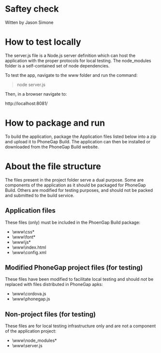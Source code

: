 # Saftey check #

Witten by Jason Simone

How to test locally
===================
The server.js file is a Node.js server definition which can host the
application with the proper protocols for local testing. The
node_modules folder is a self-contained set of node dependencies.

To test the app, navigate to the www folder and run the command:

> node server.js

Then, in a browser navigate to:

http://localhost:8081/


How to package and run
======================
To build the application, package the Application files listed below
into a zip and upload it to PhoneGap Build. The application can then
be installed or downloaded from the PhoneGap Build website.


About the file structure
========================
The files present in the project folder serve a dual purpose. Some
are components of the application as it should be packaged for 
PhoneGap Build. Others are modified for testing purposes, and should
not be packed and submitted to the build service.

Application files
-----------------
These files (only) must be included in the PhoenGap Build package:
+ \www\css\*
+ \www\font\*
+ \www\js\*
+ \www\index.html
+ \www\config.xml

Modified PhoneGap project files (for testing)
---------------------------------------------
These files have been modified to facilitate local testing and 
should _not_ be replaced with files distributed in PhoneGap apks:
- \www\cordova.js
- \www\phonegap.js

Non-project files (for testing)
-------------------------------
These files are for local testing infrastructure only and are not a
component of the application project:
- \www\node_modules\*
- \www\server.js